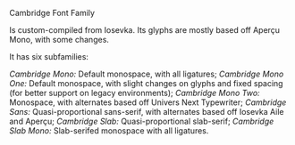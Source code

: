 Cambridge Font Family

Is custom-compiled from Iosevka. Its glyphs are mostly based off Aperçu Mono, with some changes.

It has six subfamilies:

*Cambridge Mono:* Default monospace, with all ligatures;
*Cambridge Mono One:* Default monospace, with slight changes on glyphs and fixed spacing (for better support on legacy environments);
*Cambridge Mono Two:* Monospace, with alternates based off Univers Next Typewriter;
*Cambridge Sans:* Quasi-proportional sans-serif, with alternates based off Iosevka Aile and Aperçu;
*Cambridge Slab:* Quasi-proportional slab-serif;
*Cambridge Slab Mono:* Slab-serifed monospace with all ligatures.